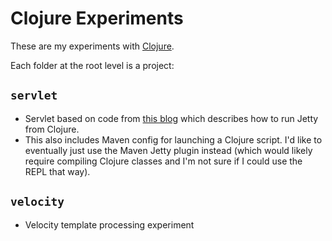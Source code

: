 Clojure Experiments
===================

These are my experiments with [Clojure](http://clojure.org/).

Each folder at the root level is a project:

`servlet`
---------

* Servlet based on code from [this
blog](http://robert.zubek.net/blog/2008/04/26/clojure-web-server/)
which describes how to run Jetty from Clojure.
* This also includes Maven config for launching a Clojure script.  I'd
like to eventually just use the Maven Jetty plugin instead (which
would likely require compiling Clojure classes and I'm not sure if I
could use the REPL that way).

`velocity`
----------

* Velocity template processing experiment
